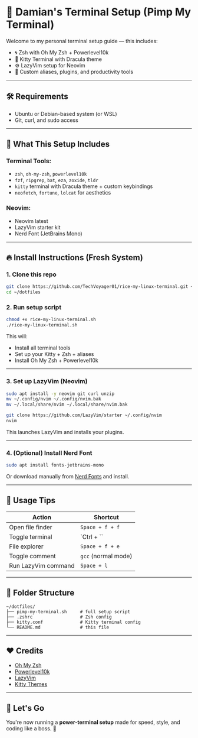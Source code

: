 # 🚀 Damian's Terminal Setup (Pimp My Terminal)

Welcome to my personal terminal setup guide — this includes:

- 🌀 Zsh with Oh My Zsh + Powerlevel10k
- 🦾 Kitty Terminal with Dracula theme
- ⚙️ LazyVim setup for Neovim
- 🔧 Custom aliases, plugins, and productivity tools

---

## 🛠 Requirements

- Ubuntu or Debian-based system (or WSL)
- Git, curl, and sudo access

---

## 🧰 What This Setup Includes

### Terminal Tools:
- `zsh`, `oh-my-zsh`, `powerlevel10k`
- `fzf`, `ripgrep`, `bat`, `eza`, `zoxide`, `tldr`
- `kitty` terminal with Dracula theme + custom keybindings
- `neofetch`, `fortune`, `lolcat` for aesthetics

### Neovim:
- Neovim latest
- LazyVim starter kit
- Nerd Font (JetBrains Mono)

---

## 🔥 Install Instructions (Fresh System)

### 1. Clone this repo

```bash
git clone https://github.com/TechVoyager01/rice-my-linux-terminal.git ~/dotfiles
cd ~/dotfiles
```

### 2. Run setup script

```bash
chmod +x rice-my-linux-terminal.sh
./rice-my-linux-terminal.sh
```

This will:
- Install all terminal tools
- Set up your Kitty + Zsh + aliases
- Install Oh My Zsh + Powerlevel10k

---

### 3. Set up LazyVim (Neovim)

```bash
sudo apt install -y neovim git curl unzip
mv ~/.config/nvim ~/.config/nvim.bak
mv ~/.local/share/nvim ~/.local/share/nvim.bak

git clone https://github.com/LazyVim/starter ~/.config/nvim
nvim
```

This launches LazyVim and installs your plugins.

---

### 4. (Optional) Install Nerd Font

```bash
sudo apt install fonts-jetbrains-mono
```

Or download manually from [Nerd Fonts](https://www.nerdfonts.com/font-downloads) and install.

---

## 🧠 Usage Tips

| Action              | Shortcut            |
|---------------------|---------------------|
| Open file finder    | `Space + f + f`     |
| Toggle terminal     | `Ctrl + \``         |
| File explorer       | `Space + f + e`     |
| Toggle comment      | `gcc` (normal mode) |
| Run LazyVim command | `Space + l`         |


---

## 📂 Folder Structure

```
~/dotfiles/
├── pimp-my-terminal.sh     # full setup script
├── .zshrc                  # Zsh config
├── kitty.conf              # Kitty terminal config
└── README.md               # this file
```

---

## ❤️ Credits
- [Oh My Zsh](https://ohmyz.sh)
- [Powerlevel10k](https://github.com/romkatv/powerlevel10k)
- [LazyVim](https://www.lazyvim.org)
- [Kitty Themes](https://github.com/dexpota/kitty-themes)

---

## 🙌 Let's Go
You're now running a **power-terminal setup** made for speed, style, and coding like a boss. 💪
